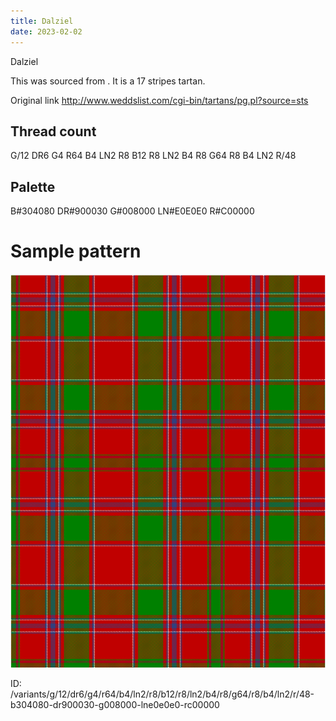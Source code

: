 ```yaml
---
title: Dalziel
date: 2023-02-02
---
```

Dalziel

This was sourced from <no value>.  It is a 17 stripes tartan.

Original link http://www.weddslist.com/cgi-bin/tartans/pg.pl?source=sts

## Thread count
G/12 DR6 G4 R64 B4 LN2 R8 B12 R8 LN2 B4 R8 G64 R8 B4 LN2 R/48

## Palette
B#304080 DR#900030 G#008000 LN#E0E0E0 R#C00000

# Sample pattern

![Tartan detail](tartan.png "G/12 DR6 G4 R64 B4 LN2 R8 B12 R8 LN2 B4 R8 G64 R8 B4 LN2 R/48 tartan")

ID: /variants/g/12/dr6/g4/r64/b4/ln2/r8/b12/r8/ln2/b4/r8/g64/r8/b4/ln2/r/48-b304080-dr900030-g008000-lne0e0e0-rc00000